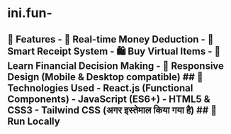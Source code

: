 # ini.fun-
## 🌟 Features  - 💸 Real-time Money Deduction - 🧾 Smart Receipt System - 🛍️ Buy Virtual Items - 🧠 Learn Financial Decision Making - 📱 Responsive Design (Mobile &amp; Desktop compatible)  ## 🔧 Technologies Used  - React.js (Functional Components) - JavaScript (ES6+) - HTML5 &amp; CSS3 - Tailwind CSS (अगर इस्तेमाल किया गया है)  ## 🚀 Run Locally
